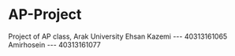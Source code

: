 # AP-Project
Project of AP class, Arak University
Ehsan Kazemi --- 40313161065
Amirhosein --- 40313161077
